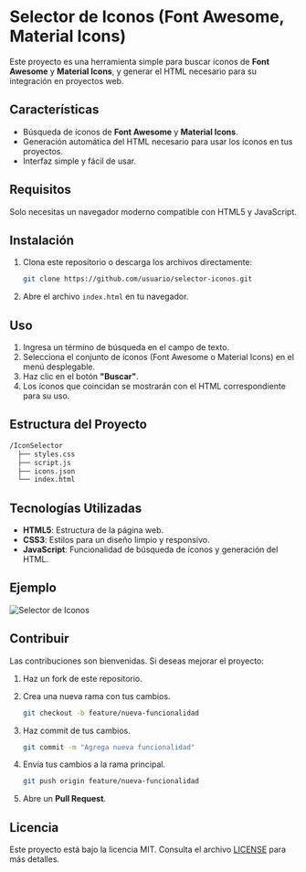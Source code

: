 # Selector de Iconos (Font Awesome, Material Icons)

Este proyecto es una herramienta simple para buscar íconos de **Font Awesome** y **Material Icons**, y generar el HTML necesario para su integración en proyectos web.

## Características

- Búsqueda de íconos de **Font Awesome** y **Material Icons**.
- Generación automática del HTML necesario para usar los íconos en tus proyectos.
- Interfaz simple y fácil de usar.

## Requisitos

Solo necesitas un navegador moderno compatible con HTML5 y JavaScript.

## Instalación

1. Clona este repositorio o descarga los archivos directamente:

   ```bash
   git clone https://github.com/usuario/selector-iconos.git
   ```

2. Abre el archivo `index.html` en tu navegador.

## Uso

1. Ingresa un término de búsqueda en el campo de texto.
2. Selecciona el conjunto de íconos (Font Awesome o Material Icons) en el menú desplegable.
3. Haz clic en el botón **"Buscar"**.
4. Los íconos que coincidan se mostrarán con el HTML correspondiente para su uso.

## Estructura del Proyecto

```txt
/IconSelector
  ├── styles.css
  ├── script.js
  ├── icons.json
  └── index.html
```

## Tecnologías Utilizadas

- **HTML5**: Estructura de la página web.
- **CSS3**: Estilos para un diseño limpio y responsivo.
- **JavaScript**: Funcionalidad de búsqueda de íconos y generación del HTML.

## Ejemplo

![Selector de Iconos](https://user-images.githubusercontent.com/example/selector-iconos.png)

## Contribuir

Las contribuciones son bienvenidas. Si deseas mejorar el proyecto:

1. Haz un fork de este repositorio.
2. Crea una nueva rama con tus cambios.

   ```bash
   git checkout -b feature/nueva-funcionalidad
   ```

3. Haz commit de tus cambios.

   ```bash
   git commit -m "Agrega nueva funcionalidad"
   ```

4. Envía tus cambios a la rama principal.

   ```bash
   git push origin feature/nueva-funcionalidad
   ```

5. Abre un **Pull Request**.

## Licencia

Este proyecto está bajo la licencia MIT. Consulta el archivo [LICENSE](LICENSE) para más detalles.
